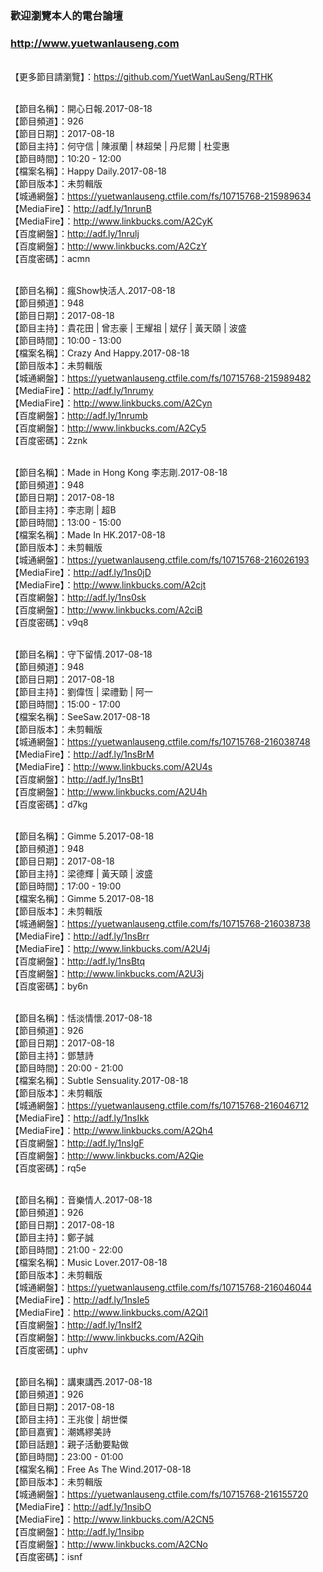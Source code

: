 ### 歡迎瀏覽本人的電台論壇
### http://www.yuetwanlauseng.com

<br>【更多節目請瀏覽】：https://github.com/YuetWanLauSeng/RTHK

<br>【節目名稱】：開心日報.2017-08-18
<br>【節目頻道】：926
<br>【節目日期】：2017-08-18
<br>【節目主持】：何守信 | 陳淑蘭 | 林超榮 | 丹尼爾 | 杜雯惠
<br>【節目時間】：10:20 - 12:00
<br>【檔案名稱】：Happy Daily.2017-08-18
<br>【節目版本】：未剪輯版
<br>【城通網盤】：https://yuetwanlauseng.ctfile.com/fs/10715768-215989634
<br>【MediaFire】：http://adf.ly/1nrunB
<br>【MediaFire】：http://www.linkbucks.com/A2CyK
<br>【百度網盤】：http://adf.ly/1nrulj
<br>【百度網盤】：http://www.linkbucks.com/A2CzY
<br>【百度密碼】：acmn

<br>【節目名稱】：瘋Show快活人.2017-08-18
<br>【節目頻道】：948
<br>【節目日期】：2017-08-18
<br>【節目主持】：貴花田 | 曾志豪 | 王耀祖 | 斌仔 | 黃天頤 | 波盛
<br>【節目時間】：10:00 - 13:00
<br>【檔案名稱】：Crazy And Happy.2017-08-18
<br>【節目版本】：未剪輯版
<br>【城通網盤】：https://yuetwanlauseng.ctfile.com/fs/10715768-215989482
<br>【MediaFire】：http://adf.ly/1nrumy
<br>【MediaFire】：http://www.linkbucks.com/A2Cyn
<br>【百度網盤】：http://adf.ly/1nrumb
<br>【百度網盤】：http://www.linkbucks.com/A2Cy5
<br>【百度密碼】：2znk

<br>【節目名稱】：Made in Hong Kong 李志剛.2017-08-18
<br>【節目頻道】：948
<br>【節目日期】：2017-08-18
<br>【節目主持】：李志剛 | 超B
<br>【節目時間】：13:00 - 15:00
<br>【檔案名稱】：Made In HK.2017-08-18
<br>【節目版本】：未剪輯版
<br>【城通網盤】：https://yuetwanlauseng.ctfile.com/fs/10715768-216026193
<br>【MediaFire】：http://adf.ly/1ns0jD
<br>【MediaFire】：http://www.linkbucks.com/A2cjt
<br>【百度網盤】：http://adf.ly/1ns0sk
<br>【百度網盤】：http://www.linkbucks.com/A2ciB
<br>【百度密碼】：v9q8

<br>【節目名稱】：守下留情.2017-08-18
<br>【節目頻道】：948
<br>【節目日期】：2017-08-18
<br>【節目主持】：劉偉恆 | 梁禮勤 | 阿一
<br>【節目時間】：15:00 - 17:00
<br>【檔案名稱】：SeeSaw.2017-08-18
<br>【節目版本】：未剪輯版
<br>【城通網盤】：https://yuetwanlauseng.ctfile.com/fs/10715768-216038748
<br>【MediaFire】：http://adf.ly/1nsBrM
<br>【MediaFire】：http://www.linkbucks.com/A2U4s
<br>【百度網盤】：http://adf.ly/1nsBt1
<br>【百度網盤】：http://www.linkbucks.com/A2U4h
<br>【百度密碼】：d7kg

<br>【節目名稱】：Gimme 5.2017-08-18
<br>【節目頻道】：948
<br>【節目日期】：2017-08-18
<br>【節目主持】：梁德輝 | 黃天頤 | 波盛
<br>【節目時間】：17:00 - 19:00
<br>【檔案名稱】：Gimme 5.2017-08-18
<br>【節目版本】：未剪輯版
<br>【城通網盤】：https://yuetwanlauseng.ctfile.com/fs/10715768-216038738
<br>【MediaFire】：http://adf.ly/1nsBrr
<br>【MediaFire】：http://www.linkbucks.com/A2U4j
<br>【百度網盤】：http://adf.ly/1nsBtq
<br>【百度網盤】：http://www.linkbucks.com/A2U3j
<br>【百度密碼】：by6n

<br>【節目名稱】：恬淡情懷.2017-08-18
<br>【節目頻道】：926
<br>【節目日期】：2017-08-18
<br>【節目主持】：鄧慧詩
<br>【節目時間】：20:00 - 21:00
<br>【檔案名稱】：Subtle Sensuality.2017-08-18
<br>【節目版本】：未剪輯版
<br>【城通網盤】：https://yuetwanlauseng.ctfile.com/fs/10715768-216046712
<br>【MediaFire】：http://adf.ly/1nsIkk
<br>【MediaFire】：http://www.linkbucks.com/A2Qh4
<br>【百度網盤】：http://adf.ly/1nsIgF
<br>【百度網盤】：http://www.linkbucks.com/A2Qie
<br>【百度密碼】：rq5e

<br>【節目名稱】：音樂情人.2017-08-18
<br>【節目頻道】：926
<br>【節目日期】：2017-08-18
<br>【節目主持】：鄭子誠
<br>【節目時間】：21:00 - 22:00
<br>【檔案名稱】：Music Lover.2017-08-18
<br>【節目版本】：未剪輯版
<br>【城通網盤】：https://yuetwanlauseng.ctfile.com/fs/10715768-216046044
<br>【MediaFire】：http://adf.ly/1nsIe5
<br>【MediaFire】：http://www.linkbucks.com/A2Qi1
<br>【百度網盤】：http://adf.ly/1nsIf2
<br>【百度網盤】：http://www.linkbucks.com/A2Qih
<br>【百度密碼】：uphv

<br>【節目名稱】：講東講西.2017-08-18
<br>【節目頻道】：926
<br>【節目日期】：2017-08-18
<br>【節目主持】：王兆俊 | 胡世傑
<br>【節目嘉賓】：潮媽繆美詩
<br>【節目話題】：親子活動要點做
<br>【節目時間】：23:00 - 01:00
<br>【檔案名稱】：Free As The Wind.2017-08-18
<br>【節目版本】：未剪輯版
<br>【城通網盤】：https://yuetwanlauseng.ctfile.com/fs/10715768-216155720
<br>【MediaFire】：http://adf.ly/1nsibO
<br>【MediaFire】：http://www.linkbucks.com/A2CN5
<br>【百度網盤】：http://adf.ly/1nsibp
<br>【百度網盤】：http://www.linkbucks.com/A2CNo
<br>【百度密碼】：isnf
